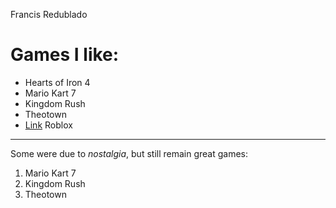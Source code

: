 Francis Redublado
# Games I like:

* Hearts of Iron 4
* Mario Kart 7
* Kingdom Rush
* Theotown
* [Link](https://roblox.com) Roblox

---

Some were due to *nostalgia*, but still remain great games:
1. Mario Kart 7
2. Kingdom Rush
3. Theotown

